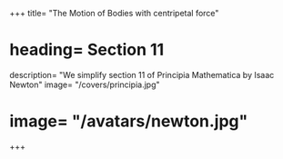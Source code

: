 +++
title= "The Motion of Bodies with centripetal force"
# heading= Section 11
description= "We simplify section 11 of  Principia Mathematica by Isaac Newton"
image= "/covers/principia.jpg"
# image= "/avatars/newton.jpg"
+++
